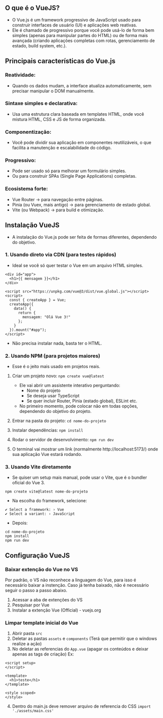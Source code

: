 ## O que é o VueJS?
- O Vue.js é um framework progressivo de JavaScript usado para construir interfaces de usuário (UI) e aplicações web reativas.
- Ele é chamado de progressivo porque você pode usá-lo de forma bem simples (apenas para manipular partes do HTML) ou de forma mais avançada (criando aplicações completas com rotas, gerenciamento de estado, build system, etc.).

## Principais características do Vue.js
### Reatividade:
- Quando os dados mudam, a interface atualiza automaticamente, sem precisar manipular o DOM manualmente.

### Sintaxe simples e declarativa:
- Usa uma estrutura clara baseada em templates HTML, onde você mistura HTML, CSS e JS de forma organizada.

### Componentização:
- Você pode dividir sua aplicação em componentes reutilizáveis, o que facilita a manutenção e escalabilidade do código.

### Progressivo:
- Pode ser usado só para melhorar um formulário simples.
- Ou para construir SPAs (Single Page Applications) completas.

### Ecosistema forte:
- Vue Router → para navegação entre páginas.
- Pinia (ou Vuex, mais antigo) → para gerenciamento de estado global.
- Vite (ou Webpack) → para build e otimização.

## Instalação VueJS
- A instalação do Vue.js pode ser feita de formas diferentes, dependendo do objetivo.

### 1. Usando direto via CDN (para testes rápidos)
- Ideal se você só quer testar o Vue em um arquivo HTML simples.
```
<div id="app">
  <h1>{{ mensagem }}</h1>
</div>

<script src="https://unpkg.com/vue@3/dist/vue.global.js"></script>
<script>
  const { createApp } = Vue;
  createApp({
    data() {
      return {
        mensagem: "Olá Vue 3!"
      };
    }
  }).mount("#app");
</script>
```
- Não precisa instalar nada, basta ter o HTML.

### 2. Usando NPM (para projetos maiores)
- Esse é o jeito mais usado em projetos reais.
1. Criar um projeto novo: ``npm create vue@latest``
    - Ele vai abrir um assistente interativo perguntando:
        - Nome do projeto
        - Se deseja usar TypeScript
        - Se quer incluir Router, Pinia (estado global), ESLint etc.
    - No primeiro momento, pode colocar não em todas opções, dependendo do objetivo do projeto. 

2. Entrar na pasta do projeto: ``cd nome-do-projeto``
3. Instalar dependências: ``npm install``
4. Rodar o servidor de desenvolvimento: ``npm run dev``
5. O terminal vai mostrar um link (normalmente http://localhost:5173/) onde sua aplicação Vue estará rodando.

### 3. Usando Vite diretamente
- Se quiser um setup mais manual, pode usar o Vite, que é o bundler oficial do Vue 3.
```
npm create vite@latest nome-do-projeto
```
- Na escolha do framework, selecione:
```
✔ Select a framework: › Vue
✔ Select a variant: › JavaScript
```
- Depois:
```
cd nome-do-projeto
npm install
npm run dev
```

## Configuração VueJS
### Baixar extenção do Vue no VS
Por padrão, o VS não reconhece a linguagem do Vue, para isso é necessário baixar a instenção. Caso já tenha baixado, não é necessário seguir o passo a passo abaixo.
1. Acessar a aba de extenções do VS
2. Pesquisar por Vue
3. Instalar a extenção Vue (Official) - vuejs.org

### Limpar template inicial do Vue
1. Abrir pasta ``src``
2. Deletar as pastas ``assets`` e ``components`` (Terá que permitir que o windows realize a ação)
3. No deletar as referencias do ``App.vue`` (apagar os conteúdos e deixar apenas as tags de criação) Ex:
```
<script setup>
</script>

<template>
  <h1>teste</h1>
</template>

<style scoped>
</style>
```
4. Dentro do main.js deve remover arquivo de referencia do CSS ``import './assets/main.css'``

